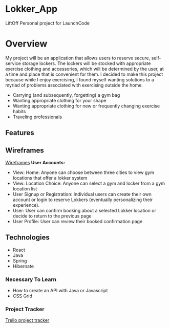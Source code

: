 
# Lokker_App
LiftOff Personal project for LaunchCode

# Overview
My project will be an application that allows users to reserve secure, self-service storage lockers. The lockers will be stocked with appropriate exercise clothing and accessories, which will be determined by the user, at a time and place that is convenient for them. 
I decided to make this project because while I enjoy exercising, I found myself wanting solutions to a myriad of problems associated with exercising outside the home. 
*	 Carrying (and subsequently, forgetting) a gym bag
*	 Wanting appropriate clothing for your shape 
*	 Wanting appropriate clothing for new or frequently changing exercise habits
*	 Traveling professionals
## Features
## Wireframes
[Wireframes](https://github.com/iamakennedy/liftoff-assignments/blob/master/P3-Project_Planning/wireframe%20lokker.pdf)
 **User Accounts:** 
* View: Home: Anyone can choose between three cities to view gym locations that offer a lokker system
* View: Location Choice: Anyone can select a gym and locker from a gym location list
* User Signup or Registration: Individual users can create their own account or login to reserve Lokkers (eventually personalizing their experience). 
* User: User can confirm booking about a selected Lokker location or decide to return to the previous page
* User Profile: User can review their booked confirmation page
## Technologies
* React
* Java
* Spring
* Hibernate
### Necessary To Learn
* How to create an API with Java or Javascript
* CSS Grid
### Project Tracker
[Trello project tracker]( https://trello.com/b/pR85oZzd/lokker)

